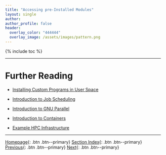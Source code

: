 ```yaml
---
title: "Accessing pre-Installed Modules"
layout: single
author:
author_profile: false
header:
  overlay_color: "444444"
  overlay_image: /assets/images/pattern.png
---
```


{% include toc %}









___
# Further Reading
* [Installing Custom Programs in User Space](04B-installing-custom-programs)

* [Introduction to Job Scheduling](05-introduction-to-job-scheduling)
* [Introduction to GNU Parallel](06-introduction-to-gnu-parallel)
* [Introduction to Containers](07-introduction-to-containers)
* [Example HPC Infrastructure](08-example-hpc-infrastructure)

___

[Homepage](../index.md){: .btn  .btn--primary}
[Section Index](00-IntroToHPC-LandingPage){: .btn  .btn--primary}
[Previous](04-software-available-on-HPC){: .btn  .btn--primary}
[Next](04B-installing-custom-programs){: .btn  .btn--primary}
